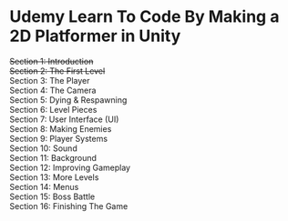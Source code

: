 # Udemy Learn To Code By Making a 2D Platformer in Unity
~~Section 1:  Introduction <br>~~
~~Section 2:  The First Level <br>~~
Section 3:  The Player <br>
Section 4:  The Camera <br>
Section 5:  Dying & Respawning <br>
Section 6:  Level Pieces <br>
Section 7:  User Interface (UI) <br>
Section 8:  Making Enemies <br>
Section 9:  Player Systems <br>
Section 10: Sound <br>
Section 11: Background <br>
Section 12: Improving Gameplay <br>
Section 13: More Levels <br>
Section 14: Menus <br>
Section 15: Boss Battle <br>
Section 16: Finishing The Game
